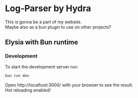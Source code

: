 # Log-Parser by Hydra

This is gonna be a part of my website. <br>
Maybe also as a bun plugin to use on other projects?

## Elysia with Bun runtime

### Development
To start the development server run:
```bash
bun run dev
```
Open http://localhost:3000/ with your browser to see the result. <br>
Hot reloading enabled!

